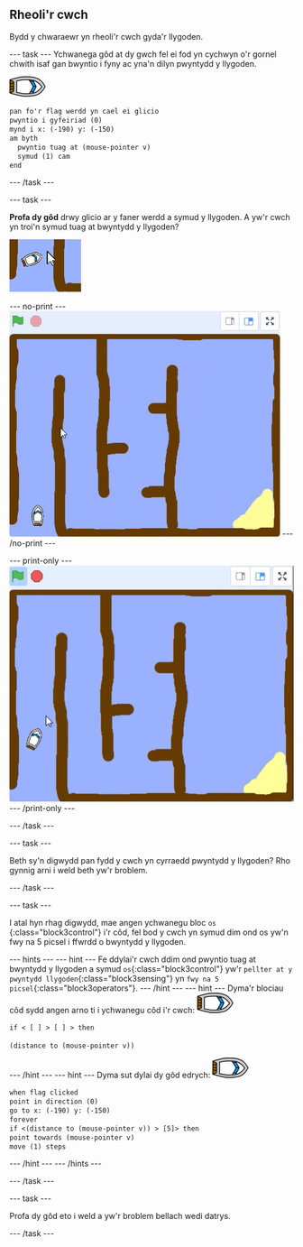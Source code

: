 ## Rheoli'r cwch

Bydd y chwaraewr yn rheoli'r cwch gyda'r llygoden.

\--- task \--- Ychwanega gôd at dy gwch fel ei fod yn cychwyn o'r gornel chwith isaf gan bwyntio i fyny ac yna'n dilyn pwyntydd y llygoden.

![corlun-cwch](images/boat_resize.png)

```blocks3
pan fo'r flag werdd yn cael ei glicio
pwyntio i gyfeiriad (0)
mynd i x: (-190) y: (-150)
am byth 
  pwyntio tuag at (mouse-pointer v)
  symud (1) cam
end
```

\--- /task \---

\--- task \---

**Profa dy gôd** drwy glicio ar y faner werdd a symud y llygoden. A yw'r cwch yn troi'n symud tuag at bwyntydd y llygoden?

![sgrinlun](images/boat-mouse.png)

\--- no-print \--- ![screenshot](images/boat-pointer-test-anim.gif) \--- /no-print \---

\--- print-only \--- ![screenshot](images/boat-pointer-test-anim.png) \--- /print-only \---

\--- /task \---

\--- task \---

Beth sy'n digwydd pan fydd y cwch yn cyrraedd pwyntydd y llygoden? Rho gynnig arni i weld beth yw'r broblem.

\--- /task \---

\--- task \---

I atal hyn rhag digwydd, mae angen ychwanegu bloc `os `{:class="block3control"} i'r côd, fel bod y cwch yn symud dim ond os yw'n fwy na 5 picsel i ffwrdd o bwyntydd y llygoden.

\--- hints \--- \--- hint \--- Fe ddylai'r cwch ddim ond pwyntio tuag at bwyntydd y llygoden a symud `os`{:class="block3control"} yw'r `pellter at y pwyntydd llygoden`{:class="block3sensing"} yn `fwy na 5 picsel`{:class="block3operators"}. \--- /hint \--- \--- hint \--- Dyma'r blociau côd sydd angen arno ti i ychwanegu côd i'r cwch: ![corlun-cwch](images/boat_resize.png)

```blocks3
if < [ ] > [ ] > then

(distance to (mouse-pointer v))
```

\--- /hint \--- \--- hint \--- Dyma sut dylai dy gôd edrych: ![corlun-cwch](images/boat_resize.png)

```blocks3
when flag clicked
point in direction (0)
go to x: (-190) y: (-150)
forever
if <(distance to (mouse-pointer v)) > [5]> then
point towards (mouse-pointer v)
move (1) steps
```

\--- /hint \--- \--- /hints \---

\--- /task \---

\--- task \---

Profa dy gôd eto i weld a yw'r broblem bellach wedi datrys.

\--- /task \---